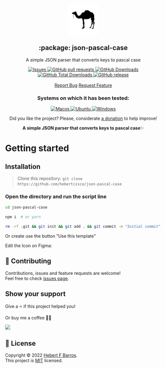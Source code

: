<p align="center">
 <img width="100px" src="https://raw.githubusercontent.com/hebertcisco/json-pascal-case/main/.github/images/favicon512x512-json-pascal-case.png" align="center" alt=":package: json-pascal-case" />
 <h2 align="center">:package: json-pascal-case</h2>
 <p align="center">A simple JSON parser that converts keys to pascal case</p>
  <p align="center">
    <a href="https://github.com/hebertcisco/json-pascal-case/issues">
      <img alt="Issues" src="https://img.shields.io/github/issues/hebertcisco/json-pascal-case?style=flat&color=336791" />
    </a>
    <a href="https://github.com/hebertcisco/json-pascal-case/pulls">
      <img alt="GitHub pull requests" src="https://img.shields.io/github/issues-pr/hebertcisco/json-pascal-case?style=flat&color=336791" />
    </a>
     <a href="https://github.com/hebertcisco/json-pascal-case">
      <img alt="GitHub Downloads" src="https://img.shields.io/npm/dw/json-pascal-case?style=flat&color=336791" />
    </a>
    <a href="https://github.com/hebertcisco/json-pascal-case">
      <img alt="GitHub Total Downloads" src="https://img.shields.io/npm/dt/json-pascal-case?color=336791&label=Total%20downloads" />
    </a>
 <a href="https://github.com/hebertcisco/json-pascal-case">
      <img alt="GitHub release" src="https://img.shields.io/github/release/hebertcisco/json-pascal-case.svg?style=flat&color=336791" />
    </a>
    <br />
    <br />
  <a href="https://github.com/hebertcisco/json-pascal-case/issues/new/choose">Report Bug</a>
  <a href="https://github.com/hebertcisco/json-pascal-case/issues/new/choose">Request Feature</a>
  </p>
 <h3 align="center">Systems on which it has been tested:</h3>
 <p align="center">
   <a href="https://www.apple.com/br/macos/">
      <img alt="Macos" src="https://img.shields.io/badge/mac%20os-000000?style=for-the-badge&logo=apple&logoColor=white&style=flat" />
    </a>
    <a href="https://ubuntu.com/download">
      <img alt="Ubuntu" src="https://img.shields.io/badge/Ubuntu-E95420?style=for-the-badge&logo=ubuntu&logoColor=white&style=flat" />
    </a>
    <a href="https://www.microsoft.com/pt-br/windows/">
      <img alt="Windows" src="https://img.shields.io/badge/Windows-0078D6?style=for-the-badge&logo=windows&logoColor=white&style=flat" />
    </a>
  </p>
<p align="center">Did you like the project? Please, considerate <a href="https://www.buymeacoffee.com/hebertcisco">a donation</a> to help improve!</p>

<p align="center"><strong>A simple JSON parser that converts keys to pascal case</strong>✨</p>

# Getting started

## Installation

> Clone this repository: `git clone https://github.com/hebertcisco/json-pascal-case`

### Open the directory and run the script line

```bash
cd json-pascal-case 
```

```bash
npm i  # or yarn
```

```bash
rm -rf .git && git init && git add . && git commit -m "Initial commit" #Optional
```

Or create use the button "Use this template"

Edit the Icon on Figma:

## 🤝 Contributing

Contributions, issues and feature requests are welcome!<br />Feel free to check [issues page](issues).

## Show your support

Give a ⭐️ if this project helped you!

Or buy me a coffee 🙌🏾

<a href="https://www.buymeacoffee.com/hebertcisco">
    <img src="https://img.buymeacoffee.com/button-api/?text=Buy me a coffee&emoji=&slug=hebertcisco&button_colour=FFDD00&font_colour=000000&font_family=Inter&outline_colour=000000&coffee_colour=ffffff" />
</a>

## 📝 License

Copyright © 2022 [Hebert F Barros](https://github.com/hebertcisco).<br />
This project is [MIT](LICENSE) licensed.
